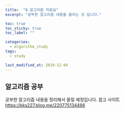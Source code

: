 ```yaml
---
title:  "0.알고리즘 자료실"
excerpt: "공부한 알고리즘 내용을 올리는 곳 입니다."

toc: true
toc_sticky: true
toc_label: ""

categories:
  - algorithm_study
tags:
  - study

last_modified_at: 2019-12-04
---
```


## 알고리즘 공부

공부한 알고리즘 내용을 정리해서 올릴 예정입니다.
참고 사이트  
 <https://kks227.blog.me/220775134486>
